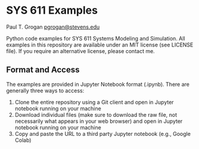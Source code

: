 # SYS 611 Examples

Paul T. Grogan <pgrogan@stevens.edu>

Python code examples for SYS 611 Systems Modeling and Simulation. All examples in this repository are available under an MIT license (see LICENSE file). If you require an alternative license, please contact me.

## Format and Access

The examples are provided in Jupyter Notebook format (.ipynb). There are generally three ways to access:
 1. Clone the entire repository using a Git client and open in Jupyter notebook running on your machine
 2. Download individual files (make sure to download the raw file, not necessarily what appears in your web browser) and open in Jupyter notebook running on your machine
 3. Copy and paste the URL to a third party Jupyter notebook (e.g., Google Colab)
